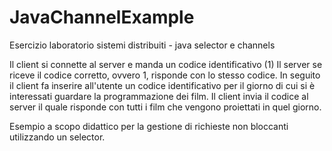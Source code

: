 # JavaChannelExample
Esercizio laboratorio sistemi distribuiti - java selector e channels

Il client si connette al server e manda un codice identificativo (1)
Il server se riceve il codice corretto, ovvero 1, risponde con lo stesso codice.
In seguito il client fa inserire all'utente un codice identificativo per il giorno di cui si è
interessati guardare la programmazione dei film.
Il client invia il codice al server il quale risponde con tutti i film che vengono proiettati in quel
giorno.


Esempio a scopo didattico per la gestione di richieste non bloccanti utilizzando un selector.
